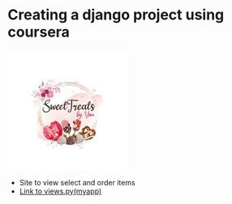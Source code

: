 # Creating a django project using coursera
![Sweet Treats](Logo.jpg)
- Site to view select and order items
- [Link to views.py(myapp)](myproject/myapp/views.py)
